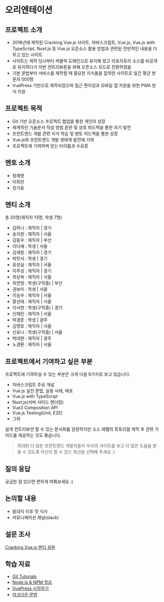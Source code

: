 # 오리엔테이션

## 프로젝트 소개

- 2018년에 제작된 Cracking Vue.js 사이트. 자바스크립트, Vue.js, Vue.js with TypeScript, Nuxt.js 등 Vue.js 오픈소스 활용 방법과 관련된 전반적인 내용을 다루고 있는 사이트
- 사이트는 제작 당시부터 퍼블릭 도메인으로 유지해 왔고 리포지토리 소스를 비공개로 유지하다가 이번 컨트리뷰톤을 위해 오픈소스 모드로 전환하였음
- 기본 문법부터 서비스를 제작할 때 필요한 지식들을 집약한 사이트로 일간 평균 방문자 500명
- VuePress 기반으로 제작되었으며 접근 편이성과 모바일 앱 지원을 위한 PWA 방식 지원

## 프로젝트 목적

- Git 기반 오픈소스 프로젝트 협업을 통한 개인의 성장
- 체계적인 기술문서 작성 방법 훈련 및 상호 피드백을 통한 자기 발전
- 프런트엔드 개발 관련 지식 학습 및 멘토 피드백을 통한 성장
- Vue.js와 프런트엔드 개발 생태계 발전에 기여
- 프로젝트에 기여하며 얻는 타이틀과 수료증

## 멘토 소개

- 정재명
- 이희찬
- 장기효

## 멘티 소개

총 20명(재직자 13명, 학생 7명)

- 김하나 : 재직자 | 경기
- 송지원 : 재직자 | 서울
- 김동우 : 재직자 | 부산
- 이다예 : 학생 | 서울
- 김세원 : 재직자 | 경기
- 박민서 : 학생 | 경기
- 유성실 : 재직자 | 서울
- 이주성 : 재직자 | 경기
- 최상옥 : 재직자 | 서울
- 최연정 : 학생(구직중) | 부산
- 권보미 : 학생 | 서울
- 이승우 : 재직자 | 서울
- 황선태 : 재직자 | 서울
- 이서현 : 학생(구직중) | 경기
- 신채린 : 재직자 | 서울
- 박경준 : 학생 | 광주
- 김명호 : 재직자 | 서울
- 신유나 : 학생(구직중) | 서울
- 박대현 : 재직자 | 광주
- 노경환 : 재직자 | 서울

## 프로젝트에서 기여하고 싶은 부분

프로젝트에 기여하실 수 있는 부분은 크게 다음 6가지로 보고 있습니다.

- 자바스크립트 주요 개념
- Vue.js 실전 문법, 실용 사례, 배포
- Vue.js with TypeScript
- Nuxt.js(서버 사이드 렌더링)
- Vue3 Composition API
- Vue.js Testing(Unit, E2E)
- 그외

쉽게 컨트리뷰션 할 수 있는 문서화를 권장하지만 소스 레벨의 튜토리얼 
제작 후 관련 가이드를 제공하는 것도 좋습니다.

> 최대한 더 많은 프런트엔드 개발자들이 우리의 사이트를 보고 더 많은 도움을 받을 수 있도록 자신이 할 수 있는 최선을 선택해 주세요 :)

## 질의 응답

궁금한 점 있으면 편하게 여쭤보세요 :)

## 논의할 내용

- 발대식 이후 첫 식사
- 커뮤니케이션 채널(slack)

## 설문 조사

[Cracking Vue.js 멘티 설문](https://forms.gle/k8KZkbiD38hyQdXD8)

## 학습 자료

- [Git Tutorials](https://www.atlassian.com/git/tutorials)
- [Node.js & NPM 학습](https://www.inflearn.com/course/%ED%94%84%EB%9F%B0%ED%8A%B8%EC%97%94%EB%93%9C-%EC%9B%B9%ED%8C%A9/lecture/37370)
- [VuePress 시작하기](https://vuepress.vuejs.org/guide/getting-started.html)
- [마크다운 문법](https://www.markdownguide.org/basic-syntax/)